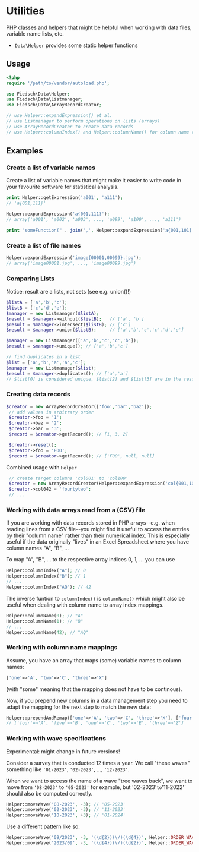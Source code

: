 # Utilities

PHP classes and helpers that might be helpful when working with data files, variable name lists, etc.

 * `Data\Helper` provides some static helper functions


## Usage

```php
<?php
require '/path/to/vendor/autoload.php';

use Fiedsch\Data\Helper;
use Fiedsch\Data\Listmanager;
use Fiedsch\Data\ArrayRecordCreator;

// use Helper::expandExpression() et al.
// use Listmanager to perform operations on lists (arrays)
// use ArrayRecordCreator to create data records
// use Helper::columnIndex() and Helper::columnName() for column name to numerical index mappings
```


## Examples


### Create a list of variable names  

Create a list of variable names that might make it easier to write code in your favourite software for
statistical analysis.

```php
print Helper::getExpression('a001', 'a111');
// 'a{001,111}'

Helper::expandExpression('a{001,111}');
// array('a001', 'a002', 'a003', ..., 'a099', 'a100', ..., 'a111')

print "someFunction(" . join(',', Helper::expandExpression('a{001,101}')) . ");";
```


### Create a list of file names

```php
Helper::expandExpression('image{00001,00099}.jpg');
// array('image00001.jpg', ..., 'image00099.jpg')
```
### Comparing Lists

Notice: result are a lists, not sets (see e.g. union()!)

```php
$listA = ['a','b','c'];
$listB = ['c','d','e'];
$manager = new Listmanager($listA);
$result = $manager->without($listB);   // ['a', 'b']
$result = $manager->intersect($listB); // ['c']
$result = $manager->union($listB);     // ['a','b','c','c','d','e']

$manager = new Listmanager(['a','b','c','c','b']);
$result = $manager->unique(); // ['a','b','c']

// find duplicates in a list
$list = ['a','b','a','a','c'];
$manager = new Listmanager($list);
$result = $manager->duplicates(); // ['a','a']
// $list[0] is considered unique, $list[2] and $list[3] are in the result
```

### Creating data records

```php
$creator = new ArrayRecordCreator(['foo','bar','baz']);
 // add values in arbitrary order
 $creator->foo = '1';
 $creator->baz = '2';
 $creator->bar = '3';
 $record = $creator->getRecord(); // [1, 3, 2]

 $creator->reset();
 $creator->foo = 'FOO';
 $record = $creator->getRecord(); // ['FOO', null, null]
```

 Combined usage with `Helper`

```php
 // create target columns 'col001' to 'col100'
 $creator = new ArrayRecordCreator(Helper::expandExpression('col{001,100}'));
 $creator->col042 = 'fourtytwo';
 // ...
```

 ### Working with data arrays read from a (CSV) file

 If you are working with data records stored in PHP arrays--e.g. when reading lines from
 a CSV file--you might find it useful to access the entries by their "column name" rather
 than their numerical index. This is especially useful if the data originally "lives" in
 an Excel Spreadsheet where you have column names "A", "B", ...

 To map  "A", "B", ... to the respective array indices 0, 1, ... you can use

```php
Helper::columnIndex("A"); // 0
Helper::columnIndex("B"); // 1
// ...
Helper::columnIndex("AQ"); // 42
```

The inverse funtion to `columnIndex()` is `columnName()` which might also be useful when
dealing with column name to array index mappings.

```php
Helper::columnName(0); // "A"
Helper::columnName(1); // "B"
// ...
Helper::columnName(42); // "AQ"
```

### Working with column name mappings

Assume, you have an array that maps (some) variable names to column names:
```php
['one'=>'A', 'two'=>'C', 'three'=>'X']
```
(with "some" meaning that the mapping does not have to be continous).

Now, if you prepend new columns in a data management step you need to adapt
the mapping for the next step to match the new data:
```php
Helper::prependAndRemap(['one'=>'A', 'two'=>'C', 'three'=>'X'], ['four', 'five'])
// ['four'=>'A', 'five'=>'B', 'one'=>'C', 'two'=>'E', 'three'=>'Z']
```


### Working with wave specifications

Experimental: might change in future versions!

Consider a survey that is conducted 12 times a year. We call "these waves" something like `'01-2023'`, `'02-2023'`, ..., `'12-2023'`.

When we want to access the name of a wave "tree waves back", we want to move from `'08-2023'` to `'05-2023'` for example, 
but '02-2023'` to `'11-2022'` should also be computed correctly.

```php
Helper::moveWave('08-2023', -3); // '05-2023'
Helper::moveWave('02-2023', -3); // '11-2023'
Helper::moveWave('10-2023', +3); // '01-2024'
```

Use a different pattern like so:
```php
Helper::moveWave('09/2023', -3, '(\d{2})(\/)(\d{4})', Helper::ORDER_WAVE_FIRST); // '06/2023'
Helper::moveWave('2023/09', -3, '(\d{4})(\/)(\d{2})', Helper::ORDER_WAVE_LAST);  // '2023/06' 
```